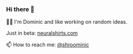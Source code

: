 ### Hi there 👋

<!--
**shroominic/shroominic** is a ✨ _special_ ✨ repository because its `README.md` (this file) appears on your GitHub profile.
-->
👨‍💻 I'm Dominic and like working on random ideas.

Just in beta: [neuralshirts.com](https://beta.neuralshirts.com)

📫 How to reach me: [@shroominic](https://shroominic.com)


